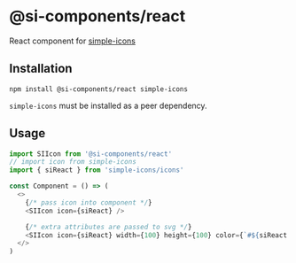 # @si-components/react

React component for [simple-icons](https://github.com/simple-icons/simple-icons)

## Installation

```shell
npm install @si-components/react simple-icons
```

`simple-icons` must be installed as a peer dependency.

## Usage

```js
import SIIcon from '@si-components/react'
// import icon from simple-icons
import { siReact } from 'simple-icons/icons'

const Component = () => (
  <>
    {/* pass icon into component */}
    <SIIcon icon={siReact} />

    {/* extra attributes are passed to svg */}
    <SIIcon icon={siReact} width={100} height={100} color={`#${siReact.hex}`} />
  </>
)
```
